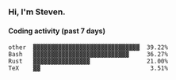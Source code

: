 ### Hi, I'm Steven.

#### Coding activity (past 7 days)
```
other  ▓▓▓▓▓▓▓▓▓▓▓▓▓▓▓▓▓▓▓▓▓▓▓▓▓▓▓▓▓▓  39.22%
Bash   ▓▓▓▓▓▓▓▓▓▓▓▓▓▓▓▓▓▓▓▓▓▓▓▓▓▓▓     36.27%
Rust   ▓▓▓▓▓▓▓▓▓▓▓▓▓▓▓▓                21.00%
TeX    ▓▓                               3.51%
```
